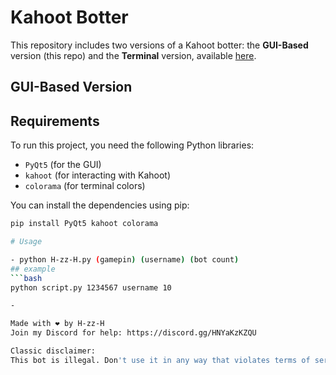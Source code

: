 # Kahoot Botter

This repository includes two versions of a Kahoot botter: the **GUI-Based** version (this repo) and the **Terminal** version, available [here](https://github.com/H-zz-H69/Kahoot-Botter).

## GUI-Based Version

## Requirements

To run this project, you need the following Python libraries:

- `PyQt5` (for the GUI)
- `kahoot` (for interacting with Kahoot)
- `colorama` (for terminal colors)

You can install the dependencies using pip:

```bash
pip install PyQt5 kahoot colorama

# Usage

- python H-zz-H.py (gamepin) (username) (bot count)
## example
```bash
python script.py 1234567 username 10

-

Made with ❤️ by H-zz-H
Join my Discord for help: https://discord.gg/HNYaKzKZQU

Classic disclaimer:
This bot is illegal. Don't use it in any way that violates terms of service or rules. Use it at your own risk!
